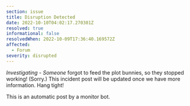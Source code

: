 ```yaml
---
section: issue
title: Disruption Detected
date: 2022-10-10T04:02:17.270301Z
resolved: true
informational: false
resolvedWhen: 2022-10-09T17:36:40.169572Z
affected:
  - Forum
severity: disrupted
---
```

*Investigating* - _Someone_ forgot to feed the plot bunnies, so they stopped working! (Sorry.) This incident post will be updated once we have more information. Hang tight!

This is an automatic post by a monitor bot.
        